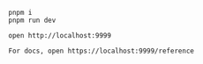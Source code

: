 ```
pnpm i
pnpm run dev
```

```
open http://localhost:9999

For docs, open https://localhost:9999/reference
```
